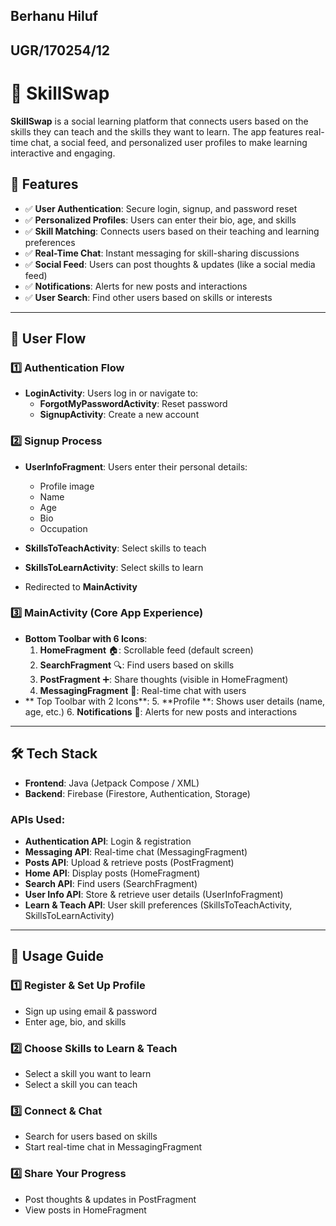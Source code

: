 ## Berhanu Hiluf
## UGR/170254/12

# 📌 SkillSwap

**SkillSwap** is a social learning platform that connects users based on the skills they can teach and the skills they want to learn. The app features real-time chat, a social feed, and personalized user profiles to make learning interactive and engaging.


## 🚀 Features

- ✅ **User Authentication**: Secure login, signup, and password reset
- ✅ **Personalized Profiles**: Users can enter their bio, age, and skills
- ✅ **Skill Matching**: Connects users based on their teaching and learning preferences
- ✅ **Real-Time Chat**: Instant messaging for skill-sharing discussions
- ✅ **Social Feed**: Users can post thoughts & updates (like a social media feed)
- ✅ **Notifications**: Alerts for new posts and interactions
- ✅ **User Search**: Find other users based on skills or interests

---

## 📱 User Flow

### 1️⃣ Authentication Flow

- **LoginActivity**: Users log in or navigate to:
  - **ForgotMyPasswordActivity**: Reset password
  - **SignupActivity**: Create a new account

### 2️⃣ Signup Process

- **UserInfoFragment**: Users enter their personal details:
  - Profile image
  - Name
  - Age
  - Bio
  - Occupation

- **SkillsToTeachActivity**: Select skills to teach
- **SkillsToLearnActivity**: Select skills to learn
- Redirected to **MainActivity**

### 3️⃣ MainActivity (Core App Experience)

- **Bottom Toolbar with 6 Icons**:
  1. **HomeFragment** 🏠: Scrollable feed (default screen)
  2. **SearchFragment** 🔍: Find users based on skills
  3. **PostFragment** ➕: Share thoughts (visible in HomeFragment)
  4. **MessagingFragment** 💬: Real-time chat with users
- **  Top Toolbar with 2 Icons**:
  5. **Profile **: Shows user details (name, age, etc.)
  6. **Notifications** 🔔: Alerts for new posts and interactions

---

## 🛠 Tech Stack

- **Frontend**: Java (Jetpack Compose / XML)
- **Backend**: Firebase (Firestore, Authentication, Storage)

### APIs Used:
- **Authentication API**: Login & registration
- **Messaging API**: Real-time chat (MessagingFragment)
- **Posts API**: Upload & retrieve posts (PostFragment)
- **Home API**: Display posts (HomeFragment)
- **Search API**: Find users (SearchFragment)
- **User Info API**: Store & retrieve user details (UserInfoFragment)
- **Learn & Teach API**: User skill preferences (SkillsToTeachActivity, SkillsToLearnActivity)

---

## 📝 Usage Guide

### 1️⃣ Register & Set Up Profile
- Sign up using email & password
- Enter age, bio, and skills

### 2️⃣ Choose Skills to Learn & Teach
- Select a skill you want to learn
- Select a skill you can teach

### 3️⃣ Connect & Chat
- Search for users based on skills
- Start real-time chat in MessagingFragment

### 4️⃣ Share Your Progress
- Post thoughts & updates in PostFragment
- View posts in HomeFragment
